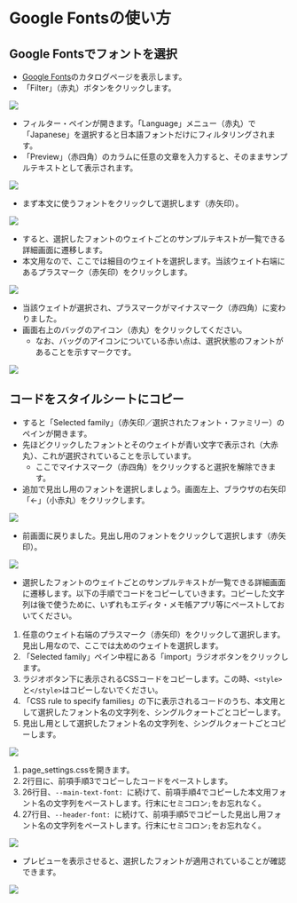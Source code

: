 # Google Fontsの使い方

## Google Fontsでフォントを選択

- [Google Fonts](https://fonts.google.com/)のカタログページを表示します。
- 「Filter」（赤丸）ボタンをクリックします。

![](./images/4-create-your-book-in-vivliostyle-2/1-how-to-use-googlefont/4-1-1.png)

- フィルター・ペインが開きます。「Language」メニュー（赤丸）で「Japanese」を選択すると日本語フォントだけにフィルタリングされます。
- 「Preview」（赤四角）のカラムに任意の文章を入力すると、そのままサンプルテキストとして表示されます。

![](./images/4-create-your-book-in-vivliostyle-2/1-how-to-use-googlefont/4-1-2.png)

- まず本文に使うフォントをクリックして選択します（赤矢印）。

![](./images/4-create-your-book-in-vivliostyle-2/1-how-to-use-googlefont/4-1-3.png)

- すると、選択したフォントのウェイトごとのサンプルテキストが一覧できる詳細画面に遷移します。
- 本文用なので、ここでは細目のウェイトを選択します。当該ウェイト右端にあるプラスマーク（赤矢印）をクリックします。

![](./images/4-create-your-book-in-vivliostyle-2/1-how-to-use-googlefont/4-1-4.png)

- 当該ウェイトが選択され、プラスマークがマイナスマーク（赤四角）に変わりました。
- 画面右上のバッグのアイコン（赤丸）をクリックしてください。
    - なお、バッグのアイコンについている赤い点は、選択状態のフォントがあることを示すマークです。

![](./images/4-create-your-book-in-vivliostyle-2/1-how-to-use-googlefont/4-1-5.png)

## コードをスタイルシートにコピー

- すると「Selected family」（赤矢印／選択されたフォント・ファミリー）のペインが開きます。
- 先ほどクリックしたフォントとそのウェイトが青い文字で表示され（大赤丸）、これが選択されていることを示しています。
    - ここでマイナスマーク（赤四角）をクリックすると選択を解除できます。
- 追加で見出し用のフォントを選択しましょう。画面左上、ブラウザの右矢印「←」（小赤丸）をクリックします。

![](./images/4-create-your-book-in-vivliostyle-2/1-how-to-use-googlefont/4-1-6.png)

- 前画面に戻りました。見出し用のフォントをクリックして選択します（赤矢印）。

![](./images/4-create-your-book-in-vivliostyle-2/1-how-to-use-googlefont/4-1-7.png)

- 選択したフォントのウェイトごとのサンプルテキストが一覧できる詳細画面に遷移します。以下の手順でコードをコピーしていきます。コピーした文字列は後で使うために、いずれもエディタ・メモ帳アプリ等にペーストしておいてください。


1. 任意のウェイト右端のプラスマーク（赤矢印）をクリックして選択します。見出し用なので、ここでは太めのウェイトを選択します。
2. 「Selected family」ペイン中程にある「import」ラジオボタンをクリックします。
3. ラジオボタン下に表示されるCSSコードをコピーします。この時、`<style>`と`</style>`はコピーしないでください。
4. 「CSS rule to specify families」の下に表示されるコードのうち、本文用として選択したフォント名の文字列を、シングルクォートごとコピーします。
5. 見出し用として選択したフォント名の文字列を、シングルクォートごとコピーします。

![](./images/4-create-your-book-in-vivliostyle-2/1-how-to-use-googlefont/4-1-8.png)

1. page_settings.cssを開きます。
2. 2行目に、前項手順3でコピーしたコードをペーストします。
3. 26行目、`--main-text-font: `に続けて、前項手順4でコピーした本文用フォント名の文字列をペーストします。行末にセミコロン`;`をお忘れなく。
4. 27行目、`--header-font: `に続けて、前項手順5でコピーした見出し用フォント名の文字列をペーストします。行末にセミコロン`;`をお忘れなく。

![](./images/4-create-your-book-in-vivliostyle-2/1-how-to-use-googlefont/4-1-9.png)

- プレビューを表示させると、選択したフォントが適用されていることが確認できます。

![](./images/4-create-your-book-in-vivliostyle-2/1-how-to-use-googlefont/4-1-10.png)

